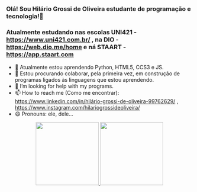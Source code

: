 ### Olá! Sou Hilário Grossi de Oliveira estudante de programação e tecnologia!👋
### Atualmente estudando nas escolas UNI421 - https://www.uni421.com.br/ , na DIO - https://web.dio.me/home e ná STAART - https://app.staart.com


- 🌱 Atualmente estou aprendendo Python, HTML5, CCS3 e JS.
- 👯 Estou procurando colaborar, pela primeira vez, em construção de programas ligados às linguagens que estou aprendendo.
- 🤔 I’m looking for help with my programs.
- 📫 How to reach me (Como me encontrar): https://www.linkedin.com/in/hilário-grossi-de-oliveira-99762629/ , https://www.instagram.com/hilariogrossideoliveira/
- 😄 Pronouns: ele, dele...


<div align="center">
  <a href="https://github.com/hilariogrossi">
  <img height="170em" src="https://github-readme-stats.vercel.app/api?username=hilariogrossi&show_icons=true&theme=dracula&include_all_commits=true&count_private=true"/>
  <img height="170em" src="https://github-readme-stats.vercel.app/api/top-langs/?username=hilariogrossi&layout=compact&langs_count=7&theme=dracula"/>
</div>
